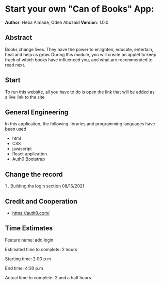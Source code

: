 # Start your own "Can of Books" App:

**Author**: Heba Almade, Odeh Abuzaid
**Version**: 1.0.0

## Abstract
Books change lives. They have the power to enlighten, educate, entertain, heal and help us grow. During this module, you will create an applet to keep track of which books have influenced you, and what are recommended to read next.


## Start
To run this website, all you have to do is open the link that will be added as a live link to the site

## General Engineering
In this application, the following libraries and programming languages ​​have been used
* html
* CSS
* javascript
* React application
 * Auth0
 Bootstrap

## Change the record
1 . Building the login section 08/15/2021


## Credit and Cooperation
* https://auth0.com/


## Time Estimates


Feature name: add login

Estimated time to complete: 2 hours

Starting time: 2:00 p.m

End time: 4:30 p.m

Actual time to complete: 2 and a half hours
